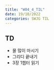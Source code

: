 ```yaml
---
title: "W04_4_TIL"
date: 19/10/2022
categories: SWJG TIL
---
```


## TD

- 물 많이 마시기
- 그리디 끝내기
- 3장 1챕터 읽기
